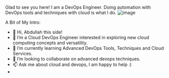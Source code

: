 
Glad to see you here! 
I am a DevOps Engineer. Doing automation with DevOps tools and techniques with cloud is what I do. ![image](https://user-images.githubusercontent.com/80588413/134218629-dc6492c0-5719-44b3-ba53-64f686064a9d.png)

A Bit of My Intro:
- 👋 Hi, Abdullah this side!
- 👀 I’m a Cloud DevOps Engineer interested in exploring new cloud computing concepts and versatility. 
- 🌱 I’m currently learning Advanced DevOps Tools, Techniques and Cloud Services.
- 💞️ I’m looking to collaborate on advanced devops techniques.
- 📫 Ask me about cloud and devops, I am happy to help :)
- 
<!---
abdullah-ejaz/abdullah-ejaz is a ✨ special ✨ repository because its `README.md` (this file) appears on your GitHub profile.
You can click the Preview link to take a look at your changes.
--->
